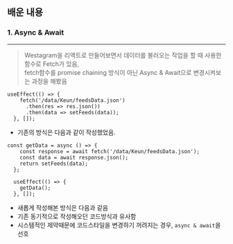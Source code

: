 ## 배운 내용

### 1. Async & Await

---

> Westagram을 리액트로 만들어보면서 데이터를 불러오는 작업을 할 때 사용한 함수로 Fetch가 있음,  
> fetch함수를 promise chaining 방식이 아닌 Async & Await으로 변경시켜보는 과정을 해봤음

```JS
useEffect(() => {
    fetch('/data/Keun/feedsData.json')
      .then(res => res.json())
      .then(data => setFeeds(data));
  }, []);
```

- 기존의 방식은 다음과 같이 작성했었음.

```JS
const getData = async () => {
    const response = await fetch('/data/Keun/feedsData.json');
    const data = await response.json();
    return setFeeds(data);
  };

  useEffect(() => {
    getData();
  }, []);
```

- 새롭게 작성해본 방식은 다음과 같음
- 기존 동기적으로 작성해오던 코드방식과 유사함
- 시스템적인 제약때문에 코드스타일을 변경하기 꺼려지는 경우, `async & await`을 선호
